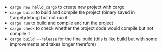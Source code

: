 - `cargo new hello_cargo` to create new project with cargo
- `cargo build` to build and compile the project (binary saved in \target\debug) but not run it
- `cargo run` to build and compile and run the project
- `cargo check` to check whether the project code would compile but not compile it
- `cargo build --release` for the final build (this is like build but with some improvements and takes longer therefore)